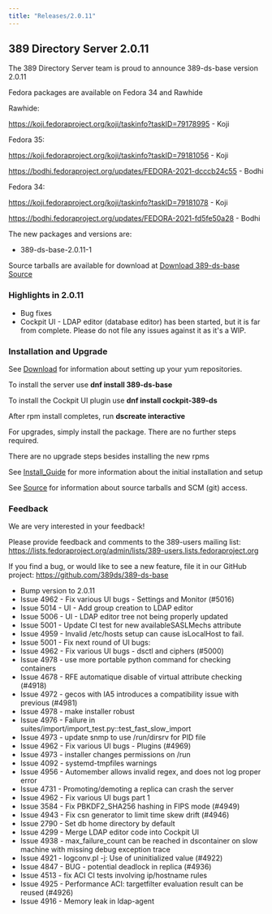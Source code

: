 ```yaml
---
title: "Releases/2.0.11"
---
```


389 Directory Server 2.0.11
-----------------------------

The 389 Directory Server team is proud to announce 389-ds-base version 2.0.11

Fedora packages are available on Fedora 34 and Rawhide

Rawhide:

<https://koji.fedoraproject.org/koji/taskinfo?taskID=79178995> - Koji

Fedora 35: 

<https://koji.fedoraproject.org/koji/taskinfo?taskID=79181056> - Koji

<https://bodhi.fedoraproject.org/updates/FEDORA-2021-dcccb24c55> - Bodhi

Fedora 34:

<https://koji.fedoraproject.org/koji/taskinfo?taskID=79181078> - Koji

<https://bodhi.fedoraproject.org/updates/FEDORA-2021-fd5fe50a28> - Bodhi

The new packages and versions are:

- 389-ds-base-2.0.11-1

Source tarballs are available for download at [Download 389-ds-base Source](https://github.com/389ds/389-ds-base/archive/389-ds-base-2.0.11.tar.gz)

### Highlights in 2.0.11

- Bug fixes
- Cockpit UI - LDAP editor (database editor) has been started, but it is far from complete.  Please do not file any issues against it as it's a WIP.

### Installation and Upgrade 

See [Download](../download.html) for information about setting up your yum repositories.

To install the server use **dnf install 389-ds-base**

To install the Cockpit UI plugin use **dnf install cockpit-389-ds**

After rpm install completes, run **dscreate interactive**

For upgrades, simply install the package.  There are no further steps required.

There are no upgrade steps besides installing the new rpms 

See [Install\_Guide](../howto/howto-install-389.html) for more information about the initial installation and setup

See [Source](../development/source.html) for information about source tarballs and SCM (git) access.

### Feedback

We are very interested in your feedback!

Please provide feedback and comments to the 389-users mailing list: <https://lists.fedoraproject.org/admin/lists/389-users.lists.fedoraproject.org>

If you find a bug, or would like to see a new feature, file it in our GitHub project: <https://github.com/389ds/389-ds-base>

- Bump version to 2.0.11
- Issue 4962 - Fix various UI bugs - Settings and Monitor (#5016)
- Issue 5014 - UI - Add group creation to LDAP editor
- Issue 5006 - UI - LDAP editor tree not being properly updated
- Issue 5001 - Update CI test for new availableSASLMechs attribute
- Issue 4959 - Invalid /etc/hosts setup can cause isLocalHost to fail.
- Issue 5001 - Fix next round of UI bugs:
- Issue 4962 - Fix various UI bugs - dsctl and ciphers (#5000)
- Issue 4978 - use more portable python command for checking containers
- Issue 4678 - RFE automatique disable of virtual attribute checking (#4918)
- Issue 4972 - gecos with IA5 introduces a compatibility issue with previous (#4981)
- Issue 4978 - make installer robust
- Issue 4976 - Failure in suites/import/import_test.py::test_fast_slow_import
- Issue 4973 - update snmp to use /run/dirsrv for PID file
- Issue 4962 - Fix various UI bugs - Plugins (#4969)
- Issue 4973 - installer changes permissions on /run
- Issue 4092 - systemd-tmpfiles warnings
- Issue 4956 - Automember allows invalid regex, and does not log proper error
- Issue 4731 - Promoting/demoting a replica can crash the server
- Issue 4962 - Fix various UI bugs part 1
- Issue 3584 - Fix PBKDF2_SHA256 hashing in FIPS mode (#4949)
- Issue 4943 - Fix csn generator to limit time skew drift (#4946)
- Issue 2790 - Set db home directory by default
- Issue 4299 - Merge LDAP editor code into Cockpit UI
- Issue 4938 - max_failure_count can be reached in dscontainer on slow machine with missing debug exception trace
- Issue 4921 - logconv.pl -j: Use of uninitialized value (#4922)
- Issue 4847 - BUG - potential deadlock in replica (#4936)
- Issue 4513 - fix ACI CI tests involving ip/hostname rules
- Issue 4925 - Performance ACI: targetfilter evaluation result can be reused (#4926)
- Issue 4916 - Memory leak in ldap-agent



